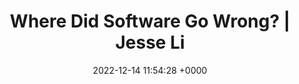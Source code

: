 ---
title: "Where Did Software Go Wrong? | Jesse Li"
link: "https://blog.jse.li/posts/software/"
date: "2022-12-14 11:54:28 +0000"
---